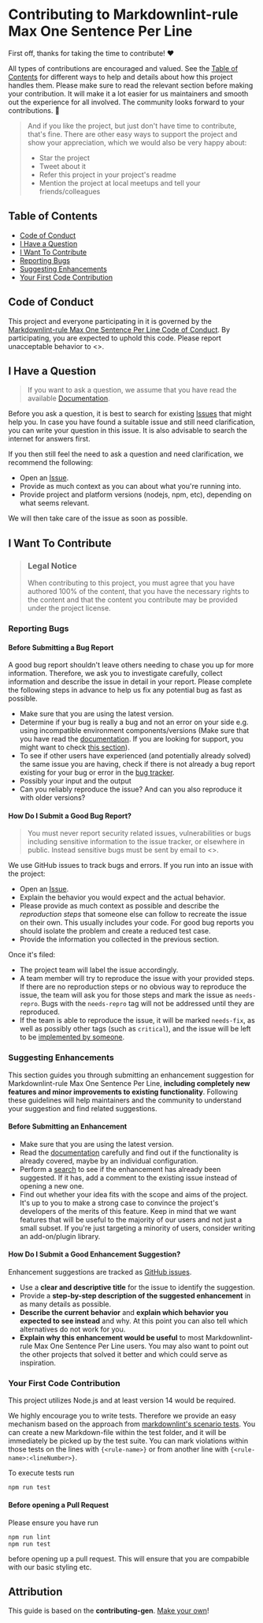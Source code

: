 <!-- omit in toc -->
# Contributing to Markdownlint-rule Max One Sentence Per Line

First off, thanks for taking the time to contribute! ❤️

All types of contributions are encouraged and valued.
See the [Table of Contents](#table-of-contents) for different ways to help and details about how this project handles them.
Please make sure to read the relevant section before making your contribution.
It will make it a lot easier for us maintainers and smooth out the experience for all involved.
The community looks forward to your contributions. 🎉

> And if you like the project, but just don't have time to contribute, that's fine.
> There are other easy ways to support the project and show your appreciation, which we would also be very happy about:
>
> - Star the project
> - Tweet about it
> - Refer this project in your project's readme
> - Mention the project at local meetups and tell your friends/colleagues

<!-- omit in toc -->
## Table of Contents

- [Code of Conduct](#code-of-conduct)
- [I Have a Question](#i-have-a-question)
- [I Want To Contribute](#i-want-to-contribute)
- [Reporting Bugs](#reporting-bugs)
- [Suggesting Enhancements](#suggesting-enhancements)
- [Your First Code Contribution](#your-first-code-contribution)

## Code of Conduct

This project and everyone participating in it is governed by the
[Markdownlint-rule Max One Sentence Per Line Code of Conduct](./blob/master/CODE_OF_CONDUCT.md).
By participating, you are expected to uphold this code.
Please report unacceptable behavior
to <>.

## I Have a Question

> If you want to ask a question, we assume that you have read the available [Documentation](./blob/main/README.md).

Before you ask a question, it is best to search for existing [Issues](./issues) that might help you.
In case you have found a suitable issue and still need clarification, you can write your question in this issue.
It is also advisable to search the internet for answers first.

If you then still feel the need to ask a question and need clarification, we recommend the following:

- Open an [Issue](./issues/new).
- Provide as much context as you can about what you're running into.
- Provide project and platform versions (nodejs, npm, etc), depending on what seems relevant.

We will then take care of the issue as soon as possible.

## I Want To Contribute

> ### Legal Notice <!-- omit in toc -->
>
> When contributing to this project,
> you must agree that you have authored 100% of the content,
> that you have the necessary rights to the content and
> that the content you contribute may be provided under the project license.

### Reporting Bugs

<!-- omit in toc -->
#### Before Submitting a Bug Report

A good bug report shouldn't leave others needing to chase you up for more information.
Therefore, we ask you to investigate carefully, collect information and describe the issue in detail in your report.
Please complete the following steps in advance to help us fix any potential bug as fast as possible.

- Make sure that you are using the latest version.
- Determine if your bug is really a bug and not an error on your side e.g. using incompatible environment components/versions (Make sure that you have read the [documentation](./blob/main/README.md).
  If you are looking for support, you might want to check [this section](#i-have-a-question)).
- To see if other users have experienced (and potentially already solved) the same issue you are having, check if there is not already a bug report existing for your bug or error in the [bug tracker](./issues?q=label%3Abug).
- Possibly your input and the output
- Can you reliably reproduce the issue?
  And can you also reproduce it with older versions?

<!-- omit in toc -->
#### How Do I Submit a Good Bug Report?

> You must never report security related issues,
> vulnerabilities or bugs including sensitive information to the issue tracker,
> or elsewhere in public.
> Instead sensitive bugs must be sent by email to <>.
<!-- You may add a PGP key to allow the messages to be sent encrypted as well. -->

We use GitHub issues to track bugs and errors.
If you run into an issue with the project:

- Open an [Issue](./issues/new).
- Explain the behavior you would expect and the actual behavior.
- Please provide as much context as possible and describe the *reproduction steps* that someone else can follow to recreate the issue on their own.
  This usually includes your code.
  For good bug reports you should isolate the problem and create a reduced test case.
- Provide the information you collected in the previous section.

Once it's filed:

- The project team will label the issue accordingly.
- A team member will try to reproduce the issue with your provided steps.
  If there are no reproduction steps or no obvious way to reproduce the issue, the team will ask you for those steps and mark the issue as `needs-repro`.
  Bugs with the `needs-repro` tag will not be addressed until they are reproduced.
- If the team is able to reproduce the issue,
  it will be marked `needs-fix`,
  as well as possibly other tags (such as `critical`),
  and the issue will be left to be [implemented by someone](#your-first-code-contribution).

### Suggesting Enhancements

This section guides you through submitting an enhancement suggestion for Markdownlint-rule Max One Sentence Per Line,
**including completely new features and minor improvements to existing functionality**.
Following these guidelines will help maintainers and the community to understand your suggestion and find related suggestions.

<!-- omit in toc -->
#### Before Submitting an Enhancement

- Make sure that you are using the latest version.
- Read the [documentation](./blob/main/README.md) carefully
  and find out if the functionality is already covered, maybe by an individual configuration.
- Perform a [search](./issues) to see if the enhancement has already been suggested.
  If it has, add a comment to the existing issue instead of opening a new one.
- Find out whether your idea fits with the scope and aims of the project.
  It's up to you to make a strong case to convince the project's developers of the merits of this feature.
  Keep in mind that we want features that will be useful to the majority of our users and not just a small subset.
  If you're just targeting a minority of users, consider writing an add-on/plugin library.

<!-- omit in toc -->
#### How Do I Submit a Good Enhancement Suggestion?

Enhancement suggestions are tracked as [GitHub issues](./issues).

- Use a **clear and descriptive title** for the issue to identify the suggestion.
- Provide a **step-by-step description of the suggested enhancement** in as many details as possible.
- **Describe the current behavior** and **explain which behavior you expected to see instead** and why.
  At this point you can also tell which alternatives do not work for you.
- **Explain why this enhancement would be useful** to most Markdownlint-rule Max One Sentence Per Line users.
  You may also want to point out the other projects that solved it better and which could serve as inspiration.

### Your First Code Contribution

This project utilizes Node.js and at least version 14 would be required.

We highly encourage you to write tests.
Therefore we provide an easy mechanism based on the approach from [markdownlint's scenario tests](https://github.com/davidAnson/markdownlint).
You can create a new Markdown-file within the test folder, and it will be immediately be picked up by the test suite.
You can mark violations within those tests on the lines with `{<rule-name>}` or from another line with `{<rule-name>:<lineNumber>}`.

To execute tests run

```console
npm run test
```

#### Before opening a Pull Request

Please ensure you have run

```console
npm run lint
npm run test
```

before opening up a pull request.
This will ensure that you are compabible with our basic styling etc.

<!-- omit in toc -->
## Attribution

This guide is based on the **contributing-gen**. [Make your own](https://github.com/bttger/contributing-gen)!
